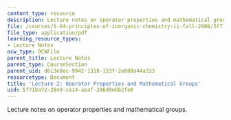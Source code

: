 ```yaml
---
content_type: resource
description: Lecture notes on operator properties and mathematical groups.
file: /courses/5-04-principles-of-inorganic-chemistry-ii-fall-2008/5f71ba722849ce14aeaf296d9ebb2fe0_Lecture_2.pdf
file_type: application/pdf
learning_resource_types:
- Lecture Notes
ocw_type: OCWFile
parent_title: Lecture Notes
parent_type: CourseSection
parent_uid: d613e8ec-9942-1310-133f-2e600a44a333
resourcetype: Document
title: 'Lecture 2: Operator Properties and Mathematical Groups'
uid: 5f71ba72-2849-ce14-aeaf-296d9ebb2fe0
---
```

Lecture notes on operator properties and mathematical groups.

